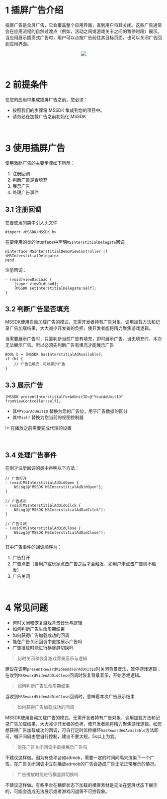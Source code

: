 # 1 插屏广告介绍

插屏广告是全屏广告，它会覆盖整个应用界面，直到用户将其关闭。这些广告通常会在应用流程的自然过渡点（例如，活动之间或游戏关卡之间的暂停时段）展示。当应用展示插页式广告时，用户可以点按广告前往其目标页面，也可以关闭广告回到应用界面。

<center>

![](../image/3.gif)

</center>

<br>

# 2 前提条件

在您的应用中集成插屏广告之前，您必须：

- 按照我们的步骤将 MSSDK 集成到您的项目中。
- 请务必在加载广告之前初始化 MSSDK

<br>

# 3 使用插屏广告

使用激励广告的主要步骤如下所示：

1. 注册回调
2. 判断广告是否填充
3. 展示广告
4. 处理广告事件

## 3.1 注册回调

在要使用的类中引入头文件

```
#import <MSSDK/MSSDK.h>
```

在要使用的类的interface中声明`MSInterstitialDelegate`回调

```
@interface MSInterstitialDemoViewController () <MSInterstitialDelegate>
@end
```

注册回调：

```
- (void)viewDidLoad {
	[super viewDidLoad];
	[MSSDK setInterstitialDelegate:self];
}
```

## 3.2 判断广告是否填充

MSSDK使用自动加载广告的模式，无需开发者持有广告对象、调用加载方法和记录广告加载结果，大大减少开发者的负担，使开发者能将精力聚焦游戏逻辑。

当需要展示广告时，只需判断当前广告有填充，即可展示广告。当无填充时，本次无法展示广告。所以必须先判断广告有填充才能展示广告

```
BOOL b = [MSSDK hasInterstitialAdAvailable];
if (b) {
	// 广告已填充，可以展示广告
}
```

## 3.3 展示广告

```
[MSSDK presentInterstitialForAdUnitID:@"YourAdUnitID" fromViewController:self];
```

- 其中`YourAdUnitID` 替换为您的广告位，用于广告数据的区分
- 其中`self` 替换为您当前的视图控制器

!> 在播放之前需要完成代理的设置

<br>


## 3.4 处理广告事件

在刚才注册回调的类中声明以下方法：

```
// 广告打开
- (void)MSInterstitialAdDidOpen {
    NSLog(@"MSSDK MSInterstitialAdDidOpen");
}

// 广告点击
- (void)MSInterstitialAdDidCilck {
    NSLog(@"MSSDK MSInterstitialAdDidCilck");
}

// 广告关闭
- (void)MSInterstitialAdDidClose {
    NSLog(@"MSSDK MSInterstitialAdDidClose");
}
```

其中广告事件的回调顺序为：

1. 广告打开
2. 广告点击（当用户或玩家点击广告之后才会触发，如用户未点击广告则不触发）
3. 广告关闭

<br>


# 4 常见问题

- 何时关闭和恢复游戏背景音乐与逻辑
- 如何判断广告生命周期结束
- 如何获得广告加载成功的回调
- 能在广告关闭回调中直接展示广告吗
- 广告播放时能进行横竖屏切换吗

> <span id="inter_faq1">何时关闭和恢复游戏背景音乐与逻辑</span>

建议在调用`presentRewardVideoAdForAdUnitID`时关闭背景音乐，暂停游戏逻辑；在收到`MSRewardVideoAdDidClose`回调时恢复背景音乐，开始游戏逻辑。

> <span id="inter_faq2">如何判断广告生命周期结束</span>

当收到`MSRewardVideoAdDidClose`回调时，意味着本次广告展示结束

> <span id="inter_faq3">如何获得广告加载成功的回调</span>

MSSDK使用自动加载广告的模式，无需开发者持有广告对象、调用加载方法和记录广告加载结果，大大减少开发者的负担，使开发者能将精力聚焦游戏逻辑。如您想获得广告加载成功的回调，可自行定时监控循环`hasRewardAdAvailable`方法即可，循环间隔由您自行控制，建议不要太短，5s以上为宜。

> <span id="inter_faq4">能在广告关闭回调中直接展示广告吗</span>

不建议这样做。因为有些平台如admob，需要一定的时间间隔来渲染下一个广告。在广告关闭回调中立刻播放admob的广告会造成广告无法正常展示的情况。

> <span id="inter_faq5">广告播放时能进行横竖屏切换吗</span>

不建议这样做。有些平台在横屏状态下加载的横屏素材是无法在竖屏状态下展示的，可能会造成无法展示或者游戏闪退等不可控现象。
